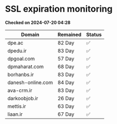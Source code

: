 # SSL expiration monitoring

**Checked on 2024-07-20 04:28**

| Domain | Remained | Status       |
|--------|----------|--------------|
| dpe.ac     | 82 Day   | ✅ |
| dpedu.ir     | 83 Day   | ✅ |
| dpgoal.com     | 57 Day   | ✅ |
| dpmaharat.com     | 68 Day   | ✅ |
| borhanbs.ir     | 83 Day   | ✅ |
| danesh-online.com     | 84 Day   | ✅ |
| ava-crm.ir     | 83 Day   | ✅ |
| darkoobjob.ir     | 26 Day   | ✅ |
| mettis.ir     | 63 Day   | ✅ |
| liaan.ir     | 67 Day   | ✅ |
